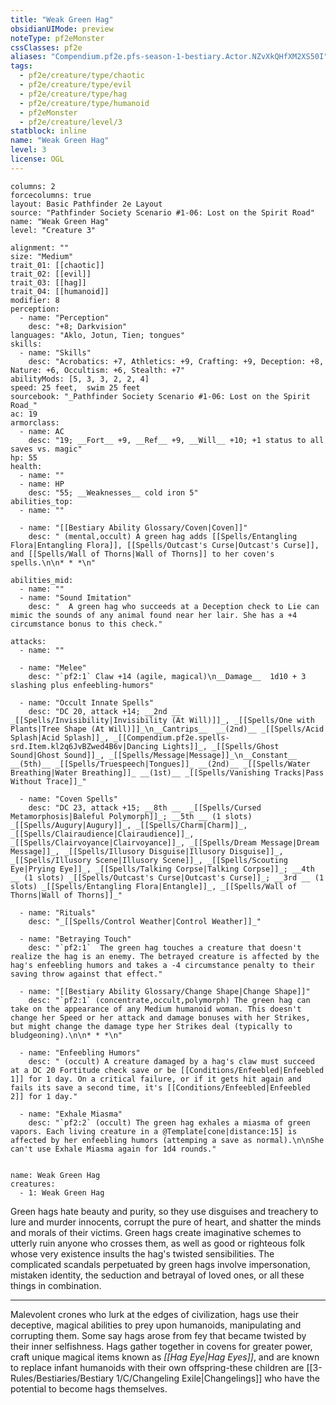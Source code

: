 ```yaml
---
title: "Weak Green Hag"
obsidianUIMode: preview
noteType: pf2eMonster
cssClasses: pf2e
aliases: "Compendium.pf2e.pfs-season-1-bestiary.Actor.NZvXkQHfXM2XS50I" 
tags:
  - pf2e/creature/type/chaotic
  - pf2e/creature/type/evil
  - pf2e/creature/type/hag
  - pf2e/creature/type/humanoid
  - pf2eMonster
  - pf2e/creature/level/3
statblock: inline
name: "Weak Green Hag"
level: 3
license: OGL
---
```


```statblock
columns: 2
forcecolumns: true
layout: Basic Pathfinder 2e Layout
source: "Pathfinder Society Scenario #1-06: Lost on the Spirit Road"
name: "Weak Green Hag"
level: "Creature 3"

alignment: ""
size: "Medium"
trait_01: [[chaotic]]
trait_02: [[evil]]
trait_03: [[hag]]
trait_04: [[humanoid]]
modifier: 8
perception:
  - name: "Perception"
    desc: "+8; Darkvision"
languages: "Aklo, Jotun, Tien; tongues"
skills:
  - name: "Skills"
    desc: "Acrobatics: +7, Athletics: +9, Crafting: +9, Deception: +8, Nature: +6, Occultism: +6, Stealth: +7"
abilityMods: [5, 3, 3, 2, 2, 4]
speed: 25 feet,  swim 25 feet
sourcebook: "_Pathfinder Society Scenario #1-06: Lost on the Spirit Road_"
ac: 19
armorclass:
  - name: AC
    desc: "19; __Fort__ +9, __Ref__ +9, __Will__ +10; +1 status to all saves vs. magic"
hp: 55
health:
  - name: ""
  - name: HP
    desc: "55; __Weaknesses__ cold iron 5"
abilities_top:
  - name: ""

  - name: "[[Bestiary Ability Glossary/Coven|Coven]]"
    desc: " (mental,occult) A green hag adds [[Spells/Entangling Flora|Entangling Flora]], [[Spells/Outcast's Curse|Outcast's Curse]], and [[Spells/Wall of Thorns|Wall of Thorns]] to her coven's spells.\n\n* * *\n"

abilities_mid:
  - name: ""
  - name: "Sound Imitation"
    desc: "  A green hag who succeeds at a Deception check to Lie can mimic the sounds of any animal found near her lair. She has a +4 circumstance bonus to this check."

attacks:
  - name: ""

  - name: "Melee"
    desc: "`pf2:1` Claw +14 (agile, magical)\n__Damage__  1d10 + 3 slashing plus enfeebling-humors"

  - name: "Occult Innate Spells"
    desc: "DC 20, attack +14; __2nd __  _[[Spells/Invisibility|Invisibility (At Will)]]_, _[[Spells/One with Plants|Tree Shape (At Will)]]_\n__Cantrips__  __(2nd)__ _[[Spells/Acid Splash|Acid Splash]]_, _[[Compendium.pf2e.spells-srd.Item.kl2q6JvBZwed4B6v|Dancing Lights]]_, _[[Spells/Ghost Sound|Ghost Sound]]_, _[[Spells/Message|Message]]_\n__Constant__  __(5th)__ _[[Spells/Truespeech|Tongues]]_ __(2nd)__ _[[Spells/Water Breathing|Water Breathing]]_ __(1st)__ _[[Spells/Vanishing Tracks|Pass Without Trace]]_"

  - name: "Coven Spells"
    desc: "DC 23, attack +15; __8th __  _[[Spells/Cursed Metamorphosis|Baleful Polymorph]]_; __5th __ (1 slots) _[[Spells/Augury|Augury]]_, _[[Spells/Charm|Charm]]_, _[[Spells/Clairaudience|Clairaudience]]_, _[[Spells/Clairvoyance|Clairvoyance]]_, _[[Spells/Dream Message|Dream Message]]_, _[[Spells/Illusory Disguise|Illusory Disguise]]_, _[[Spells/Illusory Scene|Illusory Scene]]_, _[[Spells/Scouting Eye|Prying Eye]]_, _[[Spells/Talking Corpse|Talking Corpse]]_; __4th __ (1 slots) _[[Spells/Outcast's Curse|Outcast's Curse]]_; __3rd __ (1 slots) _[[Spells/Entangling Flora|Entangle]]_, _[[Spells/Wall of Thorns|Wall of Thorns]]_"

  - name: "Rituals"
    desc: "_[[Spells/Control Weather|Control Weather]]_"

  - name: "Betraying Touch"
    desc: "`pf2:1`  The green hag touches a creature that doesn't realize the hag is an enemy. The betrayed creature is affected by the hag's enfeebling humors and takes a -4 circumstance penalty to their saving throw against that effect."

  - name: "[[Bestiary Ability Glossary/Change Shape|Change Shape]]"
    desc: "`pf2:1` (concentrate,occult,polymorph) The green hag can take on the appearance of any Medium humanoid woman. This doesn't change her Speed or her attack and damage bonuses with her Strikes, but might change the damage type her Strikes deal (typically to bludgeoning).\n\n* * *\n"

  - name: "Enfeebling Humors"
    desc: " (occult) A creature damaged by a hag's claw must succeed at a DC 20 Fortitude check save or be [[Conditions/Enfeebled|Enfeebled 1]] for 1 day. On a critical failure, or if it gets hit again and fails its save a second time, it's [[Conditions/Enfeebled|Enfeebled 2]] for 1 day."

  - name: "Exhale Miasma"
    desc: "`pf2:2` (occult) The green hag exhales a miasma of green vapors. Each living creature in a @Template[cone|distance:15] is affected by her enfeebling humors (attemping a save as normal).\n\nShe can't use Exhale Miasma again for 1d4 rounds."
 
```

```encounter-table
name: Weak Green Hag
creatures:
  - 1: Weak Green Hag
```



Green hags hate beauty and purity, so they use disguises and treachery to lure and murder innocents, corrupt the pure of heart, and shatter the minds and morals of their victims. Green hags create imaginative schemes to utterly ruin anyone who crosses them, as well as good or righteous folk whose very existence insults the hag's twisted sensibilities. The complicated scandals perpetuated by green hags involve impersonation, mistaken identity, the seduction and betrayal of loved ones, or all these things in combination.

* * *

Malevolent crones who lurk at the edges of civilization, hags use their deceptive, magical abilities to prey upon humanoids, manipulating and corrupting them. Some say hags arose from fey that became twisted by their inner selfishness. Hags gather together in covens for greater power, craft unique magical items known as _[[Hag Eye|Hag Eyes]]_, and are known to replace infant humanoids with their own offspring-these children are [[3-Rules/Bestiaries/Bestiary 1/C/Changeling Exile|Changelings]] who have the potential to become hags themselves.
